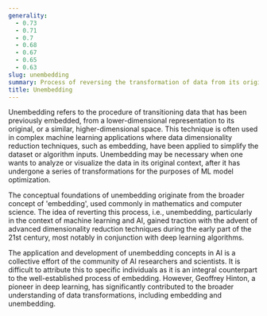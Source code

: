 ```yaml
---
generality:
  - 0.73
  - 0.71
  - 0.7
  - 0.68
  - 0.67
  - 0.65
  - 0.63
slug: unembedding
summary: Process of reversing the transformation of data from its original high-dimensional space to a lower-dimensional space.
title: Unembedding
---
```


Unembedding refers to the procedure of transitioning data that has been previously embedded, from a lower-dimensional representation to its original, or a similar, higher-dimensional space. This technique is often used in complex machine learning applications where data dimensionality reduction techniques, such as embedding, have been applied to simplify the dataset or algorithm inputs. Unembedding may be necessary when one wants to analyze or visualize the data in its original context, after it has undergone a series of transformations for the purposes of ML model optimization.

The conceptual foundations of unembedding originate from the broader concept of 'embedding', used commonly in mathematics and computer science. The idea of reverting this process, i.e., unembedding, particularly in the context of machine learning and AI, gained traction with the advent of advanced dimensionality reduction techniques during the early part of the 21st century, most notably in conjunction with deep learning algorithms.

The application and development of unembedding concepts in AI is a collective effort of the community of AI researchers and scientists. It is difficult to attribute this to specific individuals as it is an integral counterpart to the well-established process of embedding. However, Geoffrey Hinton, a pioneer in deep learning, has significantly contributed to the broader understanding of data transformations, including embedding and unembedding.
